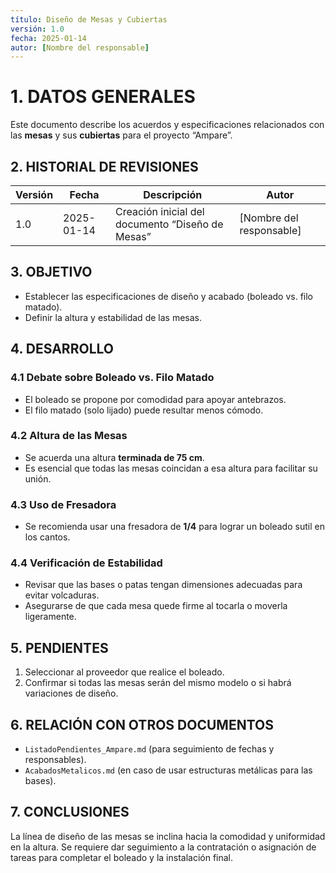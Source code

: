 ```yaml
---
título: Diseño de Mesas y Cubiertas
versión: 1.0
fecha: 2025-01-14
autor: [Nombre del responsable]
---
```


# 1. DATOS GENERALES
Este documento describe los acuerdos y especificaciones relacionados con las **mesas** y sus **cubiertas** para el proyecto “Ampare”.

## 2. HISTORIAL DE REVISIONES
| Versión | Fecha       | Descripción                                             | Autor                  |
|---------|------------|---------------------------------------------------------|------------------------|
| 1.0     | 2025-01-14 | Creación inicial del documento “Diseño de Mesas”        | [Nombre del responsable] |

## 3. OBJETIVO
- Establecer las especificaciones de diseño y acabado (boleado vs. filo matado).
- Definir la altura y estabilidad de las mesas.

## 4. DESARROLLO

### 4.1 Debate sobre Boleado vs. Filo Matado
- El boleado se propone por comodidad para apoyar antebrazos.
- El filo matado (solo lijado) puede resultar menos cómodo.

### 4.2 Altura de las Mesas
- Se acuerda una altura **terminada de 75 cm**.
- Es esencial que todas las mesas coincidan a esa altura para facilitar su unión.

### 4.3 Uso de Fresadora
- Se recomienda usar una fresadora de **1/4** para lograr un boleado sutil en los cantos.

### 4.4 Verificación de Estabilidad
- Revisar que las bases o patas tengan dimensiones adecuadas para evitar volcaduras.
- Asegurarse de que cada mesa quede firme al tocarla o moverla ligeramente.

## 5. PENDIENTES
1. Seleccionar al proveedor que realice el boleado.
2. Confirmar si todas las mesas serán del mismo modelo o si habrá variaciones de diseño.

## 6. RELACIÓN CON OTROS DOCUMENTOS
- `ListadoPendientes_Ampare.md` (para seguimiento de fechas y responsables).
- `AcabadosMetalicos.md` (en caso de usar estructuras metálicas para las bases).

## 7. CONCLUSIONES
La línea de diseño de las mesas se inclina hacia la comodidad y uniformidad en la altura. Se requiere dar seguimiento a la contratación o asignación de tareas para completar el boleado y la instalación final.

